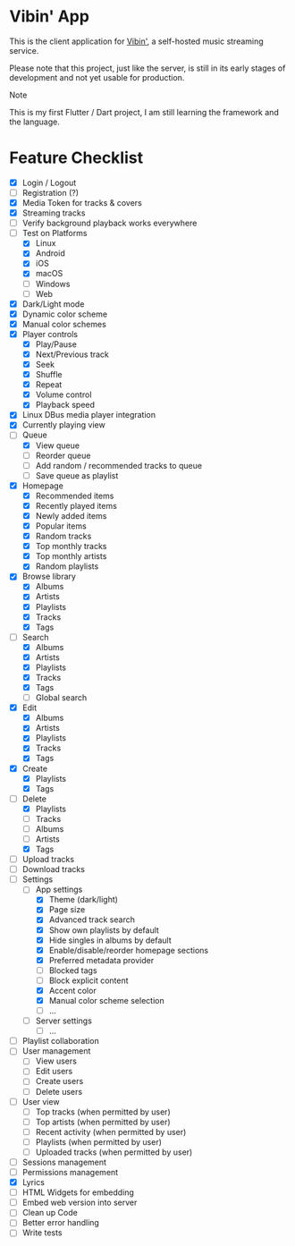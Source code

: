 # Vibin' App

This is the client application for [Vibin'](https://github.com/mickkc/vibin), a self-hosted music streaming service.

Please note that this project, just like the server, is still in its early stages of development and not yet usable for production.

> [!NOTE]
> This is my first Flutter / Dart project, I am still learning the framework and the language.

# Feature Checklist

- [x] Login / Logout
- [ ] Registration (?)
- [x] Media Token for tracks & covers
- [x] Streaming tracks
- [ ] Verify background playback works everywhere
- [ ] Test on Platforms
  - [x] Linux
  - [x] Android
  - [x] iOS
  - [x] macOS
  - [ ] Windows
  - [ ] Web
- [x] Dark/Light mode
- [x] Dynamic color scheme
- [x] Manual color schemes
- [x] Player controls
    - [x] Play/Pause
    - [x] Next/Previous track
    - [x] Seek
    - [x] Shuffle
    - [x] Repeat
    - [x] Volume control
    - [x] Playback speed
- [x] Linux DBus media player integration
- [x] Currently playing view
- [ ] Queue
    - [x] View queue
    - [ ] Reorder queue
    - [ ] Add random / recommended tracks to queue
    - [ ] Save queue as playlist
- [x] Homepage
  - [x] Recommended items
  - [x] Recently played items
  - [x] Newly added items
  - [x] Popular items
  - [x] Random tracks
  - [x] Top monthly tracks
  - [x] Top monthly artists
  - [x] Random playlists
- [x] Browse library
  - [x] Albums
  - [x] Artists
  - [x] Playlists
  - [x] Tracks
  - [x] Tags
- [ ] Search
  - [x] Albums
  - [x] Artists
  - [x] Playlists
  - [x] Tracks
  - [x] Tags
  - [ ] Global search
- [x] Edit
  - [x] Albums
  - [x] Artists
  - [x] Playlists
  - [x] Tracks
  - [x] Tags
- [x] Create 
  - [x] Playlists
  - [x] Tags
- [ ] Delete
    - [x] Playlists
    - [ ] Tracks
    - [ ] Albums
    - [ ] Artists
    - [x] Tags
- [ ] Upload tracks
- [ ] Download tracks
- [ ] Settings
  - [ ] App settings
    - [x] Theme (dark/light)
    - [x] Page size
    - [x] Advanced track search
    - [x] Show own playlists by default
    - [x] Hide singles in albums by default
    - [x] Enable/disable/reorder homepage sections
    - [x] Preferred metadata provider
    - [ ] Blocked tags
    - [ ] Block explicit content
    - [x] Accent color
    - [x] Manual color scheme selection
    - [ ] ...
  - [ ] Server settings
    - [ ] ...
- [ ] Playlist collaboration
- [ ] User management
  - [ ] View users
  - [ ] Edit users
  - [ ] Create users
  - [ ] Delete users
- [ ] User view
  - [ ] Top tracks (when permitted by user)
  - [ ] Top artists (when permitted by user)
  - [ ] Recent activity (when permitted by user)
  - [ ] Playlists (when permitted by user)
  - [ ] Uploaded tracks (when permitted by user)
- [ ] Sessions management
- [ ] Permissions management
- [x] Lyrics
- [ ] HTML Widgets for embedding
- [ ] Embed web version into server
- [ ] Clean up Code
- [ ] Better error handling
- [ ] Write tests
